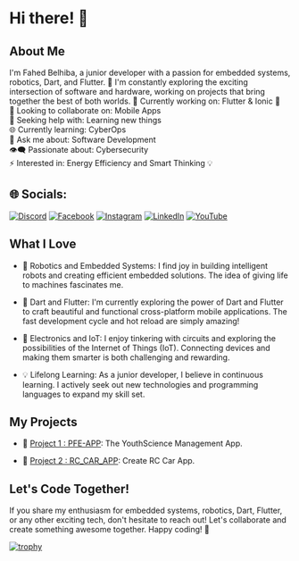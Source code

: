 # Hi there! 👋

## About Me

I'm Fahed Belhiba, a junior developer with a passion for embedded systems, robotics, Dart, and Flutter. 🚀 I'm constantly exploring the exciting intersection of software and hardware, working on projects that bring together the best of both worlds.
🔭 Currently working on: Flutter & Ionic 📱<br>👯 Looking to collaborate on: Mobile Apps<br>🤝 Seeking help with: Learning new things<br>🌐 Currently learning: CyberOps<br>💬 Ask me about: Software Development<br>👁️‍🗨️ Passionate about: Cybersecurity<br>⚡ Interested in: Energy Efficiency and Smart Thinking 💡


## 🌐 Socials:
[![Discord](https://img.shields.io/badge/Discord-%237289DA.svg?logo=discord&logoColor=white)](https://discord.gg/https://discord.gg/V7zNGABx) [![Facebook](https://img.shields.io/badge/Facebook-%231877F2.svg?logo=Facebook&logoColor=white)](https://facebook.com/zarzis.fahed.7) [![Instagram](https://img.shields.io/badge/Instagram-%23E4405F.svg?logo=Instagram&logoColor=white)](https://instagram.com/fahed_belhiba) [![LinkedIn](https://img.shields.io/badge/LinkedIn-%230077B5.svg?logo=linkedin&logoColor=white)](https://linkedin.com/in/fahedbelhiba) [![YouTube](https://img.shields.io/badge/YouTube-%23FF0000.svg?logo=YouTube&logoColor=white)](https://youtube.com/@belhibaTuto) 

## What I Love

- 🤖 Robotics and Embedded Systems: I find joy in building intelligent robots and creating efficient embedded solutions. The idea of giving life to machines fascinates me.

- 📱 Dart and Flutter: I'm currently exploring the power of Dart and Flutter to craft beautiful and functional cross-platform mobile applications. The fast development cycle and hot reload are simply amazing!

- 🔌 Electronics and IoT: I enjoy tinkering with circuits and exploring the possibilities of the Internet of Things (IoT). Connecting devices and making them smarter is both challenging and rewarding.

- 💡 Lifelong Learning: As a junior developer, I believe in continuous learning. I actively seek out new technologies and programming languages to expand my skill set.

## My Projects

- 📱 [Project 1 : PFE-APP](https://github.com/fahedbelhiba/PFE-Project-App): The YouthScience Management App.

- 🤖 [Project 2 : RC_CAR_APP](): Create RC Car App.


## Let's Code Together!

If you share my enthusiasm for embedded systems, robotics, Dart, Flutter, or any other exciting tech, don't hesitate to reach out! Let's collaborate and create something awesome together. Happy coding! 🎉






[![trophy](https://github-profile-trophy.vercel.app/?username=fahedbelhiba)](https://github.com/ryo-ma/github-profile-trophy)


